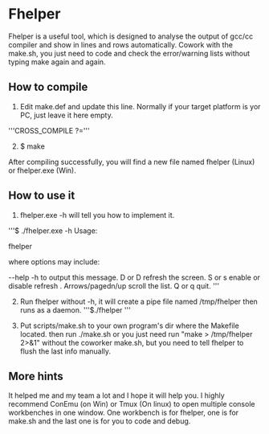 # Fhelper

Fhelper is a useful tool, which is designed to analyse the output of gcc/cc compiler and show in lines and rows automatically. Cowork with the make.sh, you just need to code and check the error/warning lists without typing make again and again.

## How to compile

1. Edit make.def and update this line. Normally if your target platform is yor PC, just leave it here empty.

'''CROSS_COMPILE ?='''

2. $ make

After compiling successfully, you will find a new file named fhelper (Linux) or fhelper.exe (Win).  

## How to use it

1. fhelper.exe -h will tell you how to implement it.

'''$ ./fhelper.exe -h
Usage:

  fhelper <options>

where options may include:

  --help -h        to output this message.
  D or D           refresh the screen.
  S or s           enable or disable refresh .
  Arrows/pagedn/up scroll the list.
  Q or q           quit.
'''

2. Run fhelper without -h, it will create a pipe file named /tmp/fhelper then runs as a daemon.
'''$./fhelper '''

3. Put scripts/make.sh to your own program's dir where the Makefile located.
then run ./make.sh or you just need run "make > /tmp/fhelper 2>&1" without the coworker make.sh, 
but you need to tell fhelper to flush the last info manually.

## More hints
It helped me and my team a lot and I hope it will help you.
I highly recommend ConEmu (on Win) or Tmux (On linux) to open multiple console workbenches in one window.
One workbench is for fhelper, one is for make.sh and the last one is for you to code and debug.
